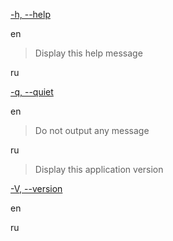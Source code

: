[-h, --help]()

en
>Display this help message

ru
>

[-q, --quiet]()

en
> Do not output any message

ru
> Display this application version

[-V, --version]()

en
>

ru
>

